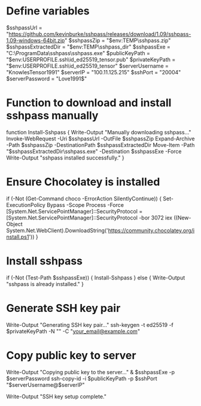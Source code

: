 # Define variables
$sshpassUrl = "https://github.com/kevinburke/sshpass/releases/download/1.09/sshpass-1.09-windows-64bit.zip"
$sshpassZip = "$env:TEMP\sshpass.zip"
$sshpassExtractedDir = "$env:TEMP\sshpass_dir"
$sshpassExe = "C:\ProgramData\sshpass\sshpass.exe"
$publicKeyPath = "$env:USERPROFILE\.ssh\id_ed25519_tensor.pub"
$privateKeyPath = "$env:USERPROFILE\.ssh\id_ed25519_tensor"
$serverUsername = "KnowlesTensor1991"
$serverIP = "100.11.125.215"
$sshPort = "20004"
$serverPassword = "Love1991$"

# Function to download and install sshpass manually
function Install-Sshpass {
    Write-Output "Manually downloading sshpass..."
    Invoke-WebRequest -Uri $sshpassUrl -OutFile $sshpassZip
    Expand-Archive -Path $sshpassZip -DestinationPath $sshpassExtractedDir
    Move-Item -Path "$sshpassExtractedDir\sshpass.exe" -Destination $sshpassExe -Force
    Write-Output "sshpass installed successfully."
}

# Ensure Chocolatey is installed
if (-Not (Get-Command choco -ErrorAction SilentlyContinue)) {
    Set-ExecutionPolicy Bypass -Scope Process -Force
    [System.Net.ServicePointManager]::SecurityProtocol = [System.Net.ServicePointManager]::SecurityProtocol -bor 3072
    iex ((New-Object System.Net.WebClient).DownloadString('https://community.chocolatey.org/install.ps1'))
}

# Install sshpass
if (-Not (Test-Path $sshpassExe)) {
    Install-Sshpass
} else {
    Write-Output "sshpass is already installed."
}

# Generate SSH key pair
Write-Output "Generating SSH key pair..."
ssh-keygen -t ed25519 -f $privateKeyPath -N "" -C "your_email@example.com"

# Copy public key to server
Write-Output "Copying public key to the server..."
& $sshpassExe -p $serverPassword ssh-copy-id -i $publicKeyPath -p $sshPort "$serverUsername@$serverIP"

Write-Output "SSH key setup complete."
